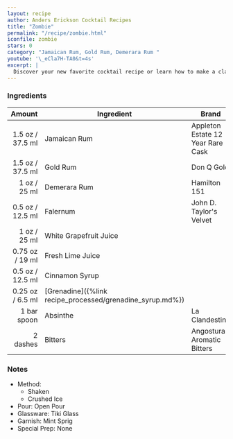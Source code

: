 ```yaml
---
layout: recipe
author: Anders Erickson Cocktail Recipes
title: "Zombie"
permalink: "/recipe/zombie.html"
iconfile: zombie
stars: 0
category: "Jamaican Rum, Gold Rum, Demerara Rum "
youtube: '\_eCla7H-TA0&t=4s'
excerpt: |
  Discover your new favorite cocktail recipe or learn how to make a classic drink—like the Old Fashioned, mojito, or White Russian—right at home.
---
```


### Ingredients

|      Amount | Ingredient                                      | Brand                             |
| ----------: | ----------------------------------------------- | --------------------------------- |
|      1.5 oz / 37.5 ml | Jamaican Rum                                    | Appleton Estate 12 Year Rare Cask |
|      1.5 oz / 37.5 ml | Gold Rum                                        | Don Q Gold                        |
|        1 oz / 25 ml | Demerara Rum                                    | Hamilton 151                      |
|      0.5 oz / 12.5 ml | Falernum                                        | John D. Taylor's Velvet           |
|        1 oz / 25 ml | White Grapefruit Juice                          |
|     0.75 oz / 19 ml | Fresh Lime Juice                                |
|      0.5 oz / 12.5 ml | Cinnamon Syrup                                  |
|     0.25 oz / 6.5 ml | [Grenadine]({%link recipe_processed/grenadine_syrup.md%}) |
| 1 bar spoon | Absinthe                                        | La Clandestine                    |
|    2 dashes | Bitters                                         | Angostura Aromatic Bitters        |

### Notes

- Method:
  - Shaken
  - Crushed Ice
- Pour: Open Pour
- Glassware: Tiki Glass
- Garnish: Mint Sprig
- Special Prep: None
